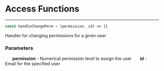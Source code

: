 # Access Functions

-----

```js
const handleChangePerm = (permission, id) => {}
```
Handler for changing permissions for a given user
### Parameters
&nbsp;&nbsp;&nbsp;&nbsp;&nbsp;&nbsp;**permission** - Numerical permission level to assign the user
&nbsp;&nbsp;&nbsp;&nbsp;&nbsp;&nbsp;**id** - Email for the specified user
